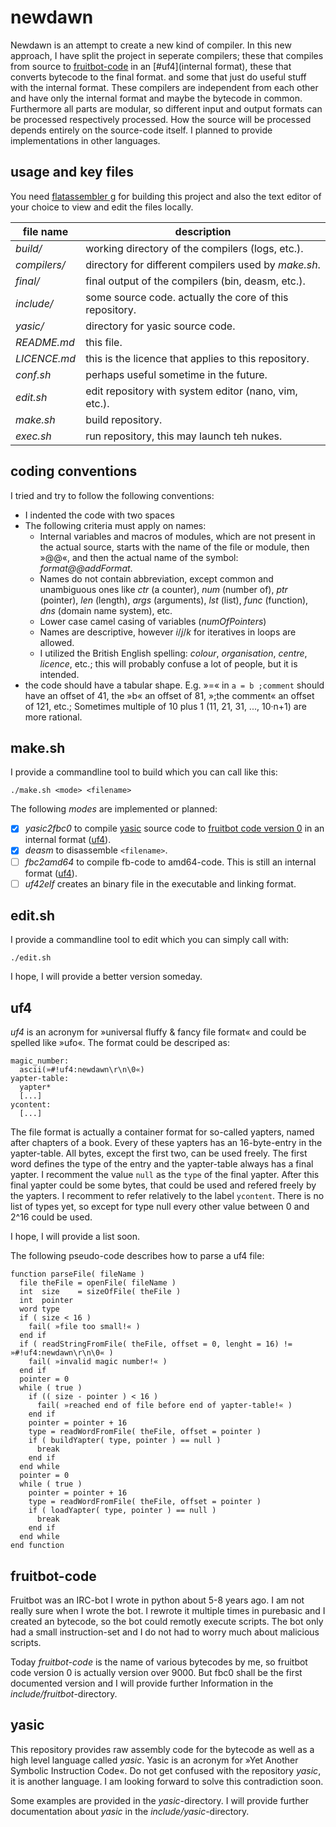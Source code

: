 newdawn
=======
Newdawn is an attempt to create a new kind of compiler.
In this new approach, I have split the project in seperate compilers;
these that compiles from source to [fruitbot-code](bytecode) in an [#uf4](internal format),
these that converts bytecode to the final format.
and some that just do useful stuff with the internal format.
These compilers are independent from each other and have only the internal format and maybe the bytecode in common.
Furthermore all parts are modular, so different input and output formats can be processed respectively processed.
How the source will be processed depends entirely on the source-code itself.
I planned to provide implementations in other languages.

usage and key files
-------------------
You need [flatassembler g](http://flatassembler.net/download.php "click here to download flatassembler G") for building this project and
also the text editor of your choice to view and edit the files locally.

| file name       | description                                                       |
| ---             | ---                                                               |
| *build/*        | working directory of the compilers (logs, etc.).                  |
| *compilers/*    | directory for different compilers used by *make.sh*.              |
| *final/*        | final output of the compilers (bin, deasm, etc.).                 |
| *include/*      | some source code. actually the core of this repository.           |
| *yasic/*        | directory for yasic source code.                                  |
| *README.md*     | this file.                                                        |
| *LICENCE.md*    | this is the licence that applies to this repository.              |
| *conf.sh*       | perhaps useful sometime in the future.                            |
| *edit.sh*       | edit repository with system editor (nano, vim, etc.).             |
| *make.sh*       | build repository.                                                 |
| *exec.sh*       | run repository, this may launch teh nukes.                        |

coding conventions
------------------
I tried and try to follow the following conventions:
* I indented the code with two spaces
* The following criteria must apply on names:
    * Internal variables and macros of modules, which are not present in the actual source, starts with the name of the file or module,
      then »@@«, and then the actual name of the symbol: *format@@addFormat*.
    * Names do not contain abbreviation, except common and unambiguous ones like
      *ctr* (a counter), *num* (number of), *ptr* (pointer), *len* (length), *args* (arguments), *lst* (list), *func* (function), *dns* (domain name system), etc.
    * Lower case camel casing of variables (*numOfPointers*)
    * Names are descriptive, however *i*/*j*/*k* for iteratives in loops are allowed.
    * I utilized the British English spelling: *colour*, *organisation*, *centre*, *licence*, etc.; this will probably confuse a lot of people, but it is intended.
* the code should have a tabular shape. E.g. »=« in `a = b ;comment` should have an offset of 41, the »b« an offset of 81, »;the comment« an offset of 121, etc.;
  Sometimes multiple of 10 plus 1 (11, 21, 31, ..., 10·n+1) are more rational.
  
make.sh
-------
I provide a commandline tool to build which you can call like this:
```
./make.sh <mode> <filename>
```
The following *modes* are implemented or planned:
- [x] *yasic2fbc0* to compile [yasic](#yasic) source code to [fruitbot code version 0](#fruitbot-code) in an internal format ([uf4](#uf4)).
- [x] *deasm* to disassemble `<filename>`.
- [ ] *fbc2amd64* to compile fb-code to amd64-code. This is still an internal format ([uf4](#uf4)).
- [ ] *uf42elf* creates an binary file in the executable and linking format.

edit.sh
-------
I provide a commandline tool to edit which you can simply call with:
```
./edit.sh
```
I hope, I will provide a better version someday.

uf4
---
*uf4* is an acronym for »universal fluffy & fancy file format« and could be spelled like »ufo«.
The format could be descriped as:

    magic_number:
      ascii(»#!uf4:newdawn\r\n\0«)
    yapter-table:
      yapter*
      [...]
    ycontent:
      [...]

The file format is actually a container format for so-called yapters, named after chapters of a book.
Every of these yapters has an 16-byte-entry in the yapter-table.
All bytes, except the first two, can be used freely.
The first word defines the type of the entry and the yapter-table always has a final yapter.
I recomment the value `null` as the `type` of the final yapter.
After this final yapter could be some bytes, that could be used and refered freely by the yapters.
I recomment to refer relatively to the label `ycontent`.
There is no list of types yet, so except for type null every other value between 0 and 2^16 could be used.

I hope, I will provide a list soon.

The following pseudo-code describes how to parse a uf4 file:
```
function parseFile( fileName )
  file theFile = openFile( fileName )
  int  size    = sizeOfFile( theFile )
  int  pointer
  word type
  if ( size < 16 )
    fail( »file too small!« )
  end if
  if ( readStringFromFile( theFile, offset = 0, lenght = 16) != »#!uf4:newdawn\r\n\0« )
    fail( »invalid magic number!« )
  end if
  pointer = 0
  while ( true )
    if (( size - pointer ) < 16 )
      fail( »reached end of file before end of yapter-table!« )
    end if
    pointer = pointer + 16
    type = readWordFromFile( theFile, offset = pointer )
    if ( buildYapter( type, pointer ) == null )
      break
    end if
  end while
  pointer = 0
  while ( true )
    pointer = pointer + 16
    type = readWordFromFile( theFile, offset = pointer )
    if ( loadYapter( type, pointer ) == null )
      break
    end if
  end while
end function
```

fruitbot-code
-------------
Fruitbot was an IRC-bot I wrote in python about 5-8 years ago.
I am not really sure when I wrote the bot.
I rewrote it multiple times in purebasic and I created an bytecode, so the bot could remotly execute scripts.
The bot only had a small instruction-set and I do not had to worry much about malicious scripts.

Today *fruitbot-code* is the name of various bytecodes by me, so fruitbot code version 0 is actually version over 9000.
But fbc0 shall be the first documented version and I will provide further Information in the *include/fruitbot*-directory.

yasic
-----
This repository provides raw assembly code for the bytecode as well as a high level language called *yasic*.
Yasic is an acronym for »Yet Another Symbolic Instruction Code«.
Do not get confused with the repository *yasic*, it is another language.
I am looking forward to solve this contradiction soon.

Some examples are provided in the *yasic*-directory.
I will provide further documentation about *yasic* in the *include/yasic*-directory.